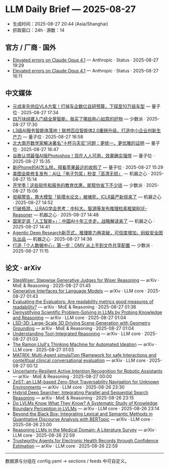 # LLM Daily Brief — 2025-08-27

- 生成时间：2025-08-27 20:44 (Asia/Shanghai)
- 抓取窗口：24h · 源数：14


## 官方 / 厂商 · 国外

- [Elevated errors on Claude Opus 4.1](https://status.anthropic.com/incidents/83tkklyw5nc9) — Anthropic · Status · 2025-08-27 19:29
- [Elevated errors on Claude Opus 4.1](https://status.anthropic.com/incidents/873tk10bx73n) — Anthropic · Status · 2025-08-27 16:11


## 中文媒体

- [元戎率先供应VLA方案！打掉车企数亿自研预算，下探至10万级车型](https://www.qbitai.com/2025/08/326604.html) — 量子位 · 2025-08-27 17:34
- [四万块组建入门级全屋智能，我买了哪些称心如意的好物](https://sspai.com/post/101818) — 少数派 · 2025-08-27 17:30
- [L3级AI服务智能体落地！联想百应智能体2.0重磅升级，打造中小企业创新生产力](https://www.qbitai.com/2025/08/326566.html) — 量子位 · 2025-08-27 16:58
- [北大南开数学家解决著名“十杯马天尼”问题：更统一、更优雅的证明](https://www.qbitai.com/2025/08/326551.html) — 量子位 · 2025-08-27 16:47
- [谷歌认领最强AI版Photoshop！现在人人可用，效果确实强悍](https://www.qbitai.com/2025/08/326412.html) — 量子位 · 2025-08-27 15:35
- [新iPhone的AI怎么样，得看苹果最近的收购了](https://www.qbitai.com/2025/08/326413.html) — 量子位 · 2025-08-27 15:29
- [美图全能修复发布：AI让「电子包浆」秒变「高清无损」](https://www.jiqizhixin.com/articles/2025-08-27-10) — 机器之心 · 2025-08-27 15:14
- [开学季 | 这些软件和服务的教育优惠，能帮你省下不少钱](https://sspai.com/post/68227) — 少数派 · 2025-08-27 15:06
- [拒稿警告，靠大模型「偷摸水论文」被堵死，ICLR最严新规来了](https://www.jiqizhixin.com/articles/2025-08-27-9) — 机器之心 · 2025-08-27 14:52
- [打破瓶颈，让RAG学会思考：中科大、智源等发布推理检索框架BGE-Reasoner](https://www.jiqizhixin.com/articles/2025-08-27-8) — 机器之心 · 2025-08-27 14:48
- [国家定调「人工智能+」：中国AI十年三步走，战略解读来了](https://www.jiqizhixin.com/articles/2025-08-27-7) — 机器之心 · 2025-08-27 14:41
- [Agentic Deep Research新范式，推理能力再突破，可信度增加，蚂蚁安全团队出品](https://www.jiqizhixin.com/articles/2025-08-27-6) — 机器之心 · 2025-08-27 14:36
- [打造「个人数据中心」第一步：OMV 从上手到文件共享配置](https://sspai.com/post/100313) — 少数派 · 2025-08-27 11:15


## 论文 · arXiv

- [StepWiser: Stepwise Generative Judges for Wiser Reasoning](http://arxiv.org/abs/2508.19229v1) — arXiv · MoE & Reasoning · 2025-08-27 01:45
- [Generative Interfaces for Language Models](http://arxiv.org/abs/2508.19227v1) — arXiv · LLM core · 2025-08-27 01:43
- [Evaluating the Evaluators: Are readability metrics good measures of   readability?](http://arxiv.org/abs/2508.19221v1) — arXiv · MoE & Reasoning · 2025-08-27 01:38
- [Demystifying Scientific Problem-Solving in LLMs by Probing Knowledge and   Reasoning](http://arxiv.org/abs/2508.19202v1) — arXiv · LLM core · 2025-08-27 01:04
- [LSD-3D: Large-Scale 3D Driving Scene Generation with Geometry Grounding](http://arxiv.org/abs/2508.19204v1) — arXiv · MoE & Reasoning · 2025-08-27 01:04
- [Understanding Tool-Integrated Reasoning](http://arxiv.org/abs/2508.19201v1) — arXiv · LLM core · 2025-08-27 01:03
- [The Ramon Llull's Thinking Machine for Automated Ideation](http://arxiv.org/abs/2508.19200v1) — arXiv · LLM core · 2025-08-27 01:03
- [MATRIX: Multi-Agent simulaTion fRamework for safe Interactions and   conteXtual clinical conversational evaluation](http://arxiv.org/abs/2508.19163v1) — arXiv · LLM core · 2025-08-27 00:12
- [Uncertainty-Resilient Active Intention Recognition for Robotic   Assistants](http://arxiv.org/abs/2508.19150v1) — arXiv · MoE & Reasoning · 2025-08-27 00:00
- [ZeST: an LLM-based Zero-Shot Traversability Navigation for Unknown   Environments](http://arxiv.org/abs/2508.19131v1) — arXiv · LLM core · 2025-08-26 23:30
- [Hybrid Deep Searcher: Integrating Parallel and Sequential Search   Reasoning](http://arxiv.org/abs/2508.19113v1) — arXiv · MoE & Reasoning · 2025-08-26 23:15
- [Do LVLMs Know What They Know? A Systematic Study of Knowledge Boundary   Perception in LVLMs](http://arxiv.org/abs/2508.19111v1) — arXiv · LLM core · 2025-08-26 23:14
- [Beyond the Black Box: Integrating Lexical and Semantic Methods in   Quantitative Discourse Analysis with BERTopic](http://arxiv.org/abs/2508.19099v1) — arXiv · LLM core · 2025-08-26 23:00
- [Reasoning LLMs in the Medical Domain: A Literature Survey](http://arxiv.org/abs/2508.19097v1) — arXiv · LLM core · 2025-08-26 22:59
- [Trustworthy Agents for Electronic Health Records through Confidence   Estimation](http://arxiv.org/abs/2508.19096v1) — arXiv · LLM core · 2025-08-26 22:59

---
数据源与分组在 config.yaml → sections / feeds 中可自定义。